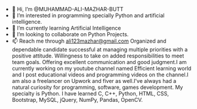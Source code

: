 - 👋 Hi, I’m @MUHAMMAD-ALI-MAZHAR-BUTT
- 👀 I’m interested in programming specially Python and artificial intelligence.
- 🌱 I’m currently learning Artificial Intelligence
- 💞️ I’m looking to collaborate on Python Projects.
- 📫 Reach me through ali123mazhar@gmail.com 
Organized and dependable candidate successful at managing multiple priorities with a positive attitude. Willingness to take on added responsibilities to meet team goals. Offering excellent communication and good judgment.I am currently working on my youtube channel named Efficient learning world and I post educational videos and programming videos on the channel.I am also a freelancer on Upwork and fiver as well.I've always had a natural curiosity for programming, software, games development. My specialty is Python. I have learned C, C++, Python, HTML, CSS, Bootstrap, MySQL, jQuery, NumPy, Pandas, OpenCV.
